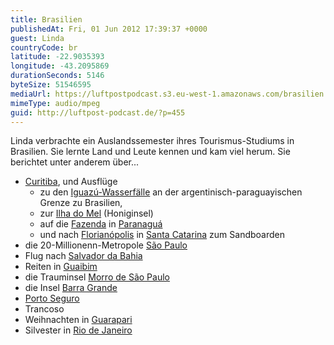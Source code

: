 ```yaml
---
title: Brasilien
publishedAt: Fri, 01 Jun 2012 17:39:37 +0000
guest: Linda
countryCode: br
latitude: -22.9035393
longitude: -43.2095869
durationSeconds: 5146
byteSize: 51546595
mediaUrl: https://luftpostpodcast.s3.eu-west-1.amazonaws.com/brasilien.mp3
mimeType: audio/mpeg
guid: http://luftpost-podcast.de/?p=455
---
```


Linda verbrachte ein Auslandssemester ihres Tourismus-Studiums in Brasilien. Sie lernte Land und Leute kennen und kam viel herum. Sie berichtet unter anderem über... 
* [Curitiba](http://de.wikipedia.org/wiki/Curitiba), und Ausflüge  
   * zu den [Iguazú-Wasserfälle](http://de.wikipedia.org/wiki/Iguazú-Wasserfälle) an der argentinisch-paraguayischen Grenze zu Brasilien,  
   * zur [Ilha do Mel](http://de.wikipedia.org/wiki/Ilha%5Fdo%5FMel) (Honiginsel)  
   * auf die [Fazenda](http://de.wikipedia.org/wiki/Fazenda) in [Paranaguá](http://de.wikipedia.org/wiki/Paranaguá)  
   * und nach [Florianópolis](http://de.wikipedia.org/wiki/Florianópolis) in [Santa Catarina](http://de.wikipedia.org/wiki/Santa%5FCatarina) zum Sandboarden
* die 20-Millionenn-Metropole [São Paulo](http://de.wikipedia.org/wiki/São%5FPaulo)
* Flug nach [Salvador da Bahia](http://de.wikipedia.org/wiki/Salvador%5Fda%5FBahia)
* Reiten in [Guaibim](http://travelingluck.com/South%20America/Brazil/Bahia/%5F3462005%5FGuaibim.html)
* die Trauminsel [Morro de São Paulo](http://de.wikipedia.org/wiki/Morro%5Fde%5FSão%5FPaulo)
* die Insel [Barra Grande](http://wikitravel.org/en/Barra%5FGrande#b)
* [Porto Seguro](http://de.wikipedia.org/wiki/Porto%5FSeguro)
* Trancoso
* Weihnachten in [Guarapari](http://de.wikipedia.org/wiki/Guarapari)
* Silvester in [Rio de Janeiro](http://de.wikipedia.org/wiki/Rio%5Fde%5FJaneiro)
